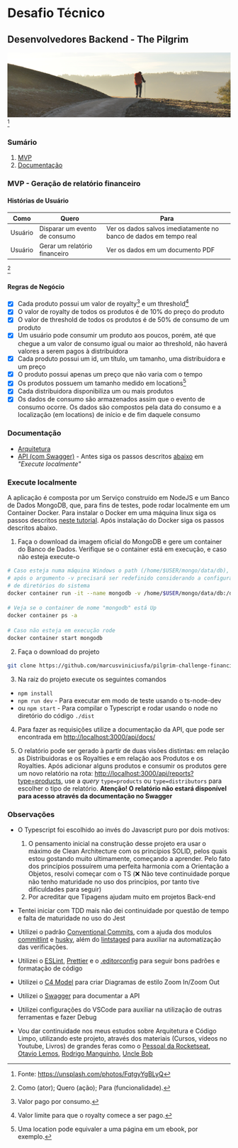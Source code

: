 # Desafio Técnico

## Desenvolvedores Backend - The Pilgrim

![](./docs/images/jorge-luis-ojeda-flota-FqtgyYgBLyQ-unsplash.jpg) [^1]

### Sumário

1. [MVP](#MVP---Geração-de-relatório-financeiro)
1. [Documentação](#Documentação)

### MVP - Geração de relatório financeiro

#### Histórias de Usuário

| Como    | Quero                         | Para                                                              |
| ------- | ----------------------------- | ----------------------------------------------------------------- |
| Usuário | Disparar um evento de consumo | Ver os dados salvos imediatamente no banco de dados em tempo real |
| Usuário | Gerar um relatório financeiro | Ver os dados em um documento PDF                                  |

[^2]

#### Regras de Negócio

- [x] Cada produto possui um valor de royalty[^3] e um threshold[^4]
- [x] O valor de royalty de todos os produtos é de 10% do preço do produto
- [x] O valor de threshold de todos os produtos é de 50% de consumo de um produto
- [x] Um usuário pode consumir um produto aos poucos, porém, até que chegue a um valor de consumo igual ou maior ao threshold, não haverá valores a serem pagos à distribuidora
- [x] Cada produto possui um id, um título, um tamanho, uma distribuidora e um preço
- [x] O produto possui apenas um preço que não varia com o tempo
- [x] Os produtos possuem um tamanho medido em locations[^5]
- [x] Cada distribuidora disponibiliza um ou mais produtos
- [x] Os dados de consumo são armazenados assim que o evento de consumo ocorre. Os dados são compostos pela data do consumo e a localização (em locations) de início e de fim daquele consumo

### Documentação

- [Arquitetura](./docs/c4model.md)
- [API (com Swagger)](http://localhost:3000/api/docs/) - Antes siga os passos descritos [abaixo](#Execute-localmente) em _"Execute localmente"_

### Execute localmente

A aplicação é composta por um Serviço construído em NodeJS e um Banco de Dados MongoDB, que, para fins de testes, pode rodar localmente em um Container Docker. Para instalar o Docker em uma máquina linux siga os passos descritos [neste tutorial](https://gist.github.com/marcusviniciusfa/5a6772ea347f21c0401386cf4e894a02#Instala%C3%A7%C3%A3o-no-Linux). Após instalação do Docker siga os passos descritos abaixo.

1. Faça o download da imagem oficial do MongoDB e gere um container do Banco de Dados. Verifique se o container está em execução, e caso não esteja execute-o

```bash
# Caso esteja numa máquina Windows o path (/home/$USER/mongo/data/db),
# após o argumento -v precisará ser redefinido considerando a configuração
# de diretórios do sistema
docker container run -it --name mongodb -v /home/$USER/mongo/data/db:/data/db -p 27017:27017 -d mongo

# Veja se o container de nome "mongodb" está Up
docker container ps -a

# Caso não esteja em execução rode
docker container start mongodb
```

2. Faça o download do projeto

```bash
git clone https://github.com/marcusviniciusfa/pilgrim-challenge-financial-report.git
```

3. Na raiz do projeto execute os seguintes comandos

- `npm install`
- `npm run dev` - Para executar em modo de teste usando o ts-node-dev
- ou `npm start` - Para compilar o Typescript e rodar usando o node no diretório do código `./dist`

4. Para fazer as requisições utilize a documentação da API, que pode ser encontrada em [http://localhost:3000/api/docs/](http://localhost:3000/api/docs/)

5. O relatório pode ser gerado à partir de duas visões distintas: em relação as Distribuidoras e os Royalties e em relação aos Produtos e os Royalties. Após adicionar alguns produtos e consumir os produtos gere um novo relatório na rota: [http://localhost:3000/api/reports?type=products](http://localhost:3000/api/reports?type=products), use a _query_ `type=products` ou `type=distributors` para escolher o tipo de relatório. **Atenção! O relatório não estará disponível para acesso através da documentação no Swagger**

### Observações

- O Typescript foi escolhido ao invés do Javascript puro por dois motivos:

  1. O pensamento inicial na construção desse projeto era usar o máximo de Clean Architecture com os princípios SOLID, pelos quais estou gostando muito ultimamente, começando a aprender. Pelo fato dos princípios possuírem uma perfeita harmonia com a Orientação a Objetos, resolvi começar com o TS (:x: Não teve continuidade porque não tenho maturidade no uso dos princípios, por tanto tive dificuldades para seguir)
  2. Por acreditar que Tipagens ajudam muito em projetos Back-end

- Tentei iniciar com TDD mais não dei continuidade por questão de tempo e falta de maturidade no uso do Jest

- Utilizei o padrão [Conventional Commits](https://www.conventionalcommits.org/pt-br/v1.0.0/#resumo), com a ajuda dos modulos [commitlint](https://commitlint.js.org/#/) e [husky](https://typicode.github.io/husky/#/), além do [lintstaged](https://github.com/okonet/lint-staged) para auxiliar na automatização das verificações.

- Utilizei o [ESLint](https://eslint.org/), [Prettier](https://prettier.io/) e o [.editorconfig](https://editorconfig.org/) para seguir bons padrões e formatação de código

- Utilizei o [C4 Model](https://c4model.com/) para criar Diagramas de estilo Zoom In/Zoom Out

- Utilizei o [Swagger](https://swagger.io/docs/specification/about/) para documentar a API

- Utilizei configurações do VSCode para auxiliar na utilização de outras ferramentas e fazer Debug

- Vou dar continuidade nos meus estudos sobre Arquitetura e Código Limpo, utilizando este projeto, através dos materiais (Cursos, vídeos no Youtube, Livros) de grandes feras como o [Pessoal da Rocketseat](https://www.rocketseat.com.br/), [Otavio Lemos](https://www.linkedin.com/in/otavio-lemos-0271399/), [Rodrigo Manguinho](https://www.linkedin.com/in/rmanguinho/), [Uncle Bob](https://www.google.com/search?q=uncle+bob+books&oq=uncle+bob+books&aqs=edge..69i57j0i22i30l7.3892j0j1&sourceid=chrome&ie=UTF-8)

[^1]: Fonte: https://unsplash.com/photos/FqtgyYgBLyQ
[^2]: Como (ator); Quero (ação); Para (funcionalidade).
[^3]: Valor pago por consumo.
[^4]: Valor limite para que o royalty comece a ser pago.
[^5]: Uma location pode equivaler a uma página em um ebook, por exemplo.
